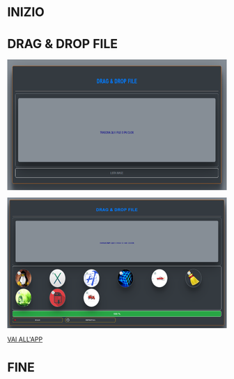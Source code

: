 # INIZIO

<h1>DRAG & DROP FILE</h1>
<p><img src="img/screen-shot-1.png" width="1000" height="300" alt="Sorry not image"></p>
<p><img src="img/screen-shot-2.png" width="1000" height="300" alt="Sorry not image"></p>
<p><a href="https://ivanpierdeveloper.github.it/drag-e-drop-file/">VAI ALL'APP</a></p>

# FINE
